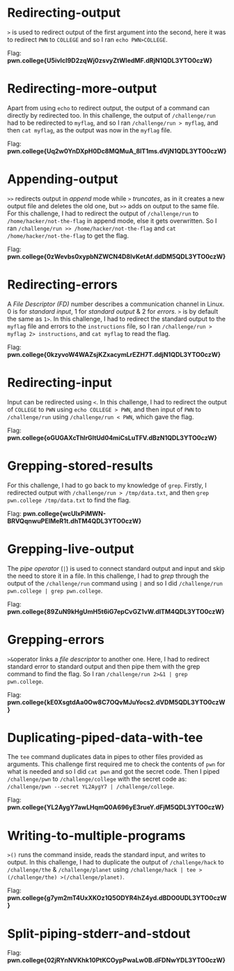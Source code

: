 # Redirecting-output

`>` is used to redirect output of the first argument into the second, here it was to redirect `PWN` to `COLLEGE` and so I ran `echo PWN>COLLEGE`.

Flag: **pwn.college{U5ivIcI9D2zqWj0zsvyZtWledMF.dRjN1QDL3YTO0czW}**

# Redirecting-more-output

Apart from using `echo` to redirect output, the output of a command can directly by redirected too. In this challenge, the output of `/challenge/run` had to be redirected to `myflag`, and so I ran `/challenge/run > myflag`, and then `cat myflag`, as the output was now in the `myflag` file.

Flag: **pwn.college{Uq2w0YnDXpH0Dc8MQMuA_8lT1ms.dVjN1QDL3YTO0czW}**

# Appending-output

`>>` redirects output in *append* mode while `>` *truncates*, as in it creates a new output file and deletes the old one, but `>>` adds on output to the same file. For this challenge, I had to redirect the output of `/challenge/run` to `/home/hacker/not-the-flag` in append mode, else it gets overwritten. So I ran `/challenge/run >> /home/hacker/not-the-flag` and `cat /home/hacker/not-the-flag` to get the flag. 

Flag: **pwn.college{0zWevbs0xypbNZWCN4D8IvKetAf.ddDM5QDL3YTO0czW}**

# Redirecting-errors

A *File Descriptor (FD)* number describes a communication channel in Linux. 0 is for *standard input*, 1 for *standard output* & 2 for *errors*. `>` is by default the same as `1>`. In this challenge, I had to redirect the standard output to the `myflag` file and errors to the `instructions` file, so I ran `/challenge/run > myflag 2> instructions`, and `cat myflag` to read the flag.

Flag: **pwn.college{0kzyvoW4WAZsjKZxacymLrEZH7T.ddjN1QDL3YTO0czW}**

# Redirecting-input

Input can be redirected using `<`. In this challenge, I had to redirect the output of `COLLEGE` to `PWN` using `echo COLLEGE > PWN`, and then input of `PWN` to `/challenge/run` using `/challenge/run < PWN`, which gave the flag.

Flag: **pwn.college{oGUGAXcThlrGItUd04miCsLuTFV.dBzN1QDL3YTO0czW}**

# Grepping-stored-results

For this challenge, I had to go back to my knowledge of `grep`. Firstly, I redirected output with `/challenge/run > /tmp/data.txt`, and then `grep pwn.college /tmp/data.txt` to find the flag.

Flag: **pwn.college{wcUlxPiMWN-BRVQqnwuPElMeR1t.dhTM4QDL3YTO0czW}**

# Grepping-live-output

The *pipe operator* (`|`) is used to connect standard output and input and skip the need to store it in a file. In this challenge, I had to *grep* through the output of the `/challenge/run` command using `|` and so I did `/challenge/run pwn.college | grep pwn.college`.

Flag: **pwn.college{89ZuN9kHgUmH5t6iG7epCvGZ1vW.dlTM4QDL3YTO0czW}**

# Grepping-errors

`>&`operator links a *file descriptor* to another one. Here, I had to redirect standard error to standard output and then pipe them with the grep command to find the flag. So I ran `/challenge/run 2>&1 | grep pwn.college`.

Flag: **pwn.college{kE0XsgtdAa0Ow8C7OQvMJuYocs2.dVDM5QDL3YTO0czW}**

# Duplicating-piped-data-with-tee

The `tee` command duplicates data in pipes to other files provided as arguments. This challenge first required me to check the contents of `pwn` for what is needed and so I did `cat pwn` and got the secret code. Then I piped `/challenge/pwn` to `/challenge/college` with the secret code as: `/challenge/pwn --secret YL2AygY7 | /challenge/college`.

Flag: **pwn.college{YL2AygY7awLHqmQ0A696yE3rueY.dFjM5QDL3YTO0czW}**

# Writing-to-multiple-programs

`>()` runs the command inside, reads the standard input, and writes to output. In this challenge, I had to duplicate the output of `/challenge/hack` to `/challenge/the` & `/challenge/planet` using `/challenge/hack | tee >(/challenge/the) >(/challenge/planet)`.

Flag: **pwn.college{g7ym2mT4UxXKOz1Q5ODYR4hZ4yd.dBDO0UDL3YTO0czW}**

# Split-piping-stderr-and-stdout



Flag: **pwn.college{02jRYnNVKhk10PtKCOypPwaLw0B.dFDNwYDL3YTO0czW}**